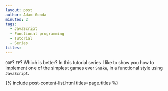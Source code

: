 ```yaml
---
layout: post
author: Adam Gonda
minutes: 2
tags:
  - JavaScript
  - Functional programming
  - Tutorial
  - Series
titles:
---
```


`OOP`? `FP`? Which is better? In this tutorial series I like to
show you how to implement one of the simplest games ever
`Snake`, in a functional style using `JavaScript`.

{% include post-content-list.html titles=page.titles %}

